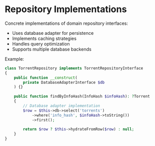 # Repository Implementations

Concrete implementations of domain repository interfaces:
- Uses database adapter for persistence
- Implements caching strategies
- Handles query optimization
- Supports multiple database backends

Example:
```php
class TorrentRepository implements TorrentRepositoryInterface
{
    public function __construct(
        private DatabaseAdapterInterface $db
    ) {}
    
    public function findByInfoHash(InfoHash $infoHash): ?Torrent
    {
        // Database adapter implementation
        $row = $this->db->select('torrents')
            ->where('info_hash', $infoHash->toString())
            ->first();
            
        return $row ? $this->hydrateFromRow($row) : null;
    }
}
```
